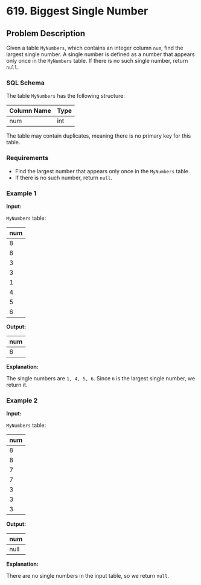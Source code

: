 # 619. Biggest Single Number

## Problem Description

Given a table `MyNumbers`, which contains an integer column `num`, find the largest single number. A single number is defined as a number that appears only once in the `MyNumbers` table. If there is no such single number, return `null`.

### SQL Schema

The table `MyNumbers` has the following structure:

| Column Name | Type |
| ----------- | ---- |
| num         | int  |

The table may contain duplicates, meaning there is no primary key for this table.

### Requirements

- Find the largest number that appears only once in the `MyNumbers` table.
- If there is no such number, return `null`.

### Example 1

**Input:**

`MyNumbers` table:

| num |
| --- |
| 8   |
| 8   |
| 3   |
| 3   |
| 1   |
| 4   |
| 5   |
| 6   |

**Output:**

| num |
| --- |
| 6   |

**Explanation:**

The single numbers are `1, 4, 5, 6`. Since `6` is the largest single number, we return it.

### Example 2

**Input:**

`MyNumbers` table:

| num |
| --- |
| 8   |
| 8   |
| 7   |
| 7   |
| 3   |
| 3   |
| 3   |

**Output:**

| num  |
| ---- |
| null |

**Explanation:**

There are no single numbers in the input table, so we return `null`.
